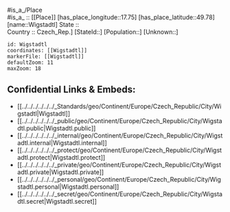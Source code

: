 ﻿---
location: [49.78,17.75] 
mapzoom: [7,12] 
mapmarker: city 
type: City
tags:
- geo/City


SpocWebEntityId: 35604
isDeleted: false
confidential: public

---
#is_a_/Place  
#is_a_ :: [[Place]] 
[has_place_longitude::17.75] 
[has_place_latitude::49.78] 
[name::Wigstadtl] 
State ::  
Country :: Czech_Rep.] 
[StateId::] 
[Population::] 
[Unknown::] 


```leaflet
id: Wigstadtl
coordinates: [[Wigstadtl]] 
markerFile: [[Wigstadtl]] 
defaultZoom: 11 
maxZoom: 18
```


## Confidential Links & Embeds: 
- [[../../../../../../_Standards/geo/Continent/Europe/Czech_Republic/City/Wigstadtl|Wigstadtl]] 
- [[../../../../../../_public/geo/Continent/Europe/Czech_Republic/City/Wigstadtl.public|Wigstadtl.public]] 
- [[../../../../../../_internal/geo/Continent/Europe/Czech_Republic/City/Wigstadtl.internal|Wigstadtl.internal]] 
- [[../../../../../../_protect/geo/Continent/Europe/Czech_Republic/City/Wigstadtl.protect|Wigstadtl.protect]] 
- [[../../../../../../_private/geo/Continent/Europe/Czech_Republic/City/Wigstadtl.private|Wigstadtl.private]] 
- [[../../../../../../_personal/geo/Continent/Europe/Czech_Republic/City/Wigstadtl.personal|Wigstadtl.personal]] 
- [[../../../../../../_secret/geo/Continent/Europe/Czech_Republic/City/Wigstadtl.secret|Wigstadtl.secret]] 
